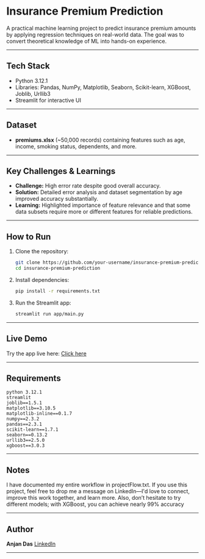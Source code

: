 
# Insurance Premium Prediction

A practical machine learning project to predict insurance premium amounts by applying regression techniques on real-world data. The goal was to convert theoretical knowledge of ML into hands-on experience.

---

## Tech Stack

* Python 3.12.1
* Libraries: Pandas, NumPy, Matplotlib, Seaborn, Scikit-learn, XGBoost, Joblib, Urllib3
* Streamlit for interactive UI

---

## Dataset

* **premiums.xlsx** (\~50,000 records) containing features such as age, income, smoking status, dependents, and more.

---

## Key Challenges & Learnings

* **Challenge:** High error rate despite good overall accuracy.
* **Solution:** Detailed error analysis and dataset segmentation by age improved accuracy substantially.
* **Learning:** Highlighted importance of feature relevance and that some data subsets require more or different features for reliable predictions.

---

## How to Run

1. Clone the repository:

   ```bash
   git clone https://github.com/your-username/insurance-premium-prediction.git
   cd insurance-premium-prediction
   ```

2. Install dependencies:

   ```bash
   pip install -r requirements.txt
   ```

3. Run the Streamlit app:

   ```bash
   streamlit run app/main.py
   ```

---

## Live Demo

Try the app live here:
[ Click here ](https://insurance-premium-prediction-app-6rwuqxuzeau7laqentvpce.streamlit.app/)

---

## Requirements

```
python 3.12.1
streamlit
joblib==1.5.1
matplotlib==3.10.5
matplotlib-inline==0.1.7
numpy==2.3.2
pandas==2.3.1
scikit-learn==1.7.1
seaborn==0.13.2
urllib3==2.5.0
xgboost==3.0.3
```

---

## Notes

I have documented my entire workflow in projectFlow.txt. If you use this project, feel free to drop me a message on LinkedIn—I'd love to connect, improve this work together, and learn more. Also, don’t hesitate to try different models; with XGBoost, you can achieve nearly 99% accuracy

---

## Author

**Anjan Das**
[LinkedIn](www.linkedin.com/in/anjan-das-22b278236) 

---

